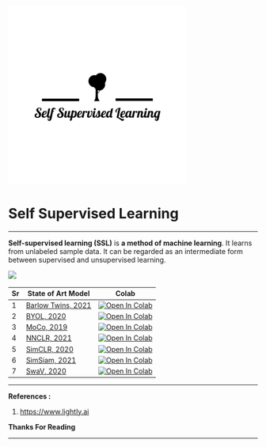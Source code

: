 ![](https://raw.githubusercontent.com/ashishpatel26/Self-Supervised-Learning/main/Self%20Supervised%20Learning/Self%20Supervised%20Learning-logos_b.png)

# Self Supervised Learning

---

**Self-supervised learning (SSL)** is **a method of machine learning**. It learns from unlabeled sample data. It can be regarded as an intermediate form between supervised and unsupervised learning.

![](https://chihhuiho.github.io/vispe_web/fig/teaser.gif)

| Sr   | State of Art Model                                     | Colab                                                        |
| ---- | ------------------------------------------------------ | ------------------------------------------------------------ |
| 1    | [Barlow Twins, 2021](https://arxiv.org/abs/2103.03230) | [![Open In Colab](https://camo.githubusercontent.com/84f0493939e0c4de4e6dbe113251b4bfb5353e57134ffd9fcab6b8714514d4d1/68747470733a2f2f636f6c61622e72657365617263682e676f6f676c652e636f6d2f6173736574732f636f6c61622d62616467652e737667)](https://colab.research.google.com/github/ashishpatel26/Self-Supervised-Learning/blob/main/Pytorch/Barlowtwins.ipynb) |
| 2    | [BYOL, 2020](https://arxiv.org/abs/2006.07733)         | [![Open In Colab](https://camo.githubusercontent.com/84f0493939e0c4de4e6dbe113251b4bfb5353e57134ffd9fcab6b8714514d4d1/68747470733a2f2f636f6c61622e72657365617263682e676f6f676c652e636f6d2f6173736574732f636f6c61622d62616467652e737667)](https://colab.research.google.com/github/ashishpatel26/Self-Supervised-Learning/blob/main/Pytorch/Byol.ipynb) |
| 3    | [MoCo, 2019](https://arxiv.org/abs/1911.05722)         | [![Open In Colab](https://camo.githubusercontent.com/84f0493939e0c4de4e6dbe113251b4bfb5353e57134ffd9fcab6b8714514d4d1/68747470733a2f2f636f6c61622e72657365617263682e676f6f676c652e636f6d2f6173736574732f636f6c61622d62616467652e737667)](https://colab.research.google.com/github/ashishpatel26/Self-Supervised-Learning/blob/main/Pytorch/MoCo.ipynb) |
| 4    | [NNCLR, 2021](https://arxiv.org/abs/2104.14548)        | [![Open In Colab](https://camo.githubusercontent.com/84f0493939e0c4de4e6dbe113251b4bfb5353e57134ffd9fcab6b8714514d4d1/68747470733a2f2f636f6c61622e72657365617263682e676f6f676c652e636f6d2f6173736574732f636f6c61622d62616467652e737667)](https://colab.research.google.com/github/ashishpatel26/Self-Supervised-Learning/blob/main/Pytorch/NNCLR.ipynb) |
| 5    | [SimCLR, 2020](https://arxiv.org/abs/2002.05709)       | [![Open In Colab](https://camo.githubusercontent.com/84f0493939e0c4de4e6dbe113251b4bfb5353e57134ffd9fcab6b8714514d4d1/68747470733a2f2f636f6c61622e72657365617263682e676f6f676c652e636f6d2f6173736574732f636f6c61622d62616467652e737667)](https://colab.research.google.com/github/ashishpatel26/Self-Supervised-Learning/blob/main/Pytorch/SimpleCLR.ipynb) |
| 6    | [SimSiam, 2021](https://arxiv.org/abs/2011.10566)      | [![Open In Colab](https://camo.githubusercontent.com/84f0493939e0c4de4e6dbe113251b4bfb5353e57134ffd9fcab6b8714514d4d1/68747470733a2f2f636f6c61622e72657365617263682e676f6f676c652e636f6d2f6173736574732f636f6c61622d62616467652e737667)]() |
| 7    | [SwaV, 2020](https://arxiv.org/abs/2006.09882)         | [![Open In Colab](https://camo.githubusercontent.com/84f0493939e0c4de4e6dbe113251b4bfb5353e57134ffd9fcab6b8714514d4d1/68747470733a2f2f636f6c61622e72657365617263682e676f6f676c652e636f6d2f6173736574732f636f6c61622d62616467652e737667)]() |

---

**References :**

1. https://www.lightly.ai

**Thanks For Reading**

---
